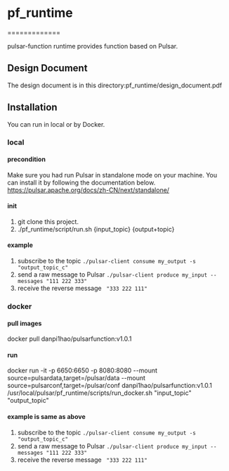 # pf_runtime
=============

pulsar-function runtime provides function based on Pulsar.
 
## Design Document
The design document is in this directory:pf_runtime/design_document.pdf

## Installation
You can run in local or by Docker.
### local
#### precondition
Make sure you had run Pulsar in standalone mode on your machine.
You can install it by following the documentation below.
https://pulsar.apache.org/docs/zh-CN/next/standalone/
#### init 
1. git clone this project.
2. ./pf_runtime/script/run.sh {input_topic} {output+topic}
#### example
1. subscribe to the topic
`./pulsar-client consume my_output -s "output_topic_c"`
2. send a raw message to Pulsar
`./pulsar-client produce my_input --messages "111 222 333"`
3. receive the reverse message
` "333 222 111"`

### docker
#### pull images
docker pull danpi1hao/pulsarfunction:v1.0.1
#### run
docker run -it -p 6650:6650  -p 8080:8080 --mount source=pulsardata,target=/pulsar/data --mount source=pulsarconf,target=/pulsar/conf danpi1hao/pulsarfunction:v1.0.1 /usr/local/pulsar/pf_runtime/scripts/run_docker.sh "input_topic" "output_topic"
#### example is same as above
1. subscribe to the topic
`./pulsar-client consume my_output -s "output_topic_c"`
2. send a raw message to Pulsar
`./pulsar-client produce my_input --messages "111 222 333"`
3. receive the reverse message
` "333 222 111"`
